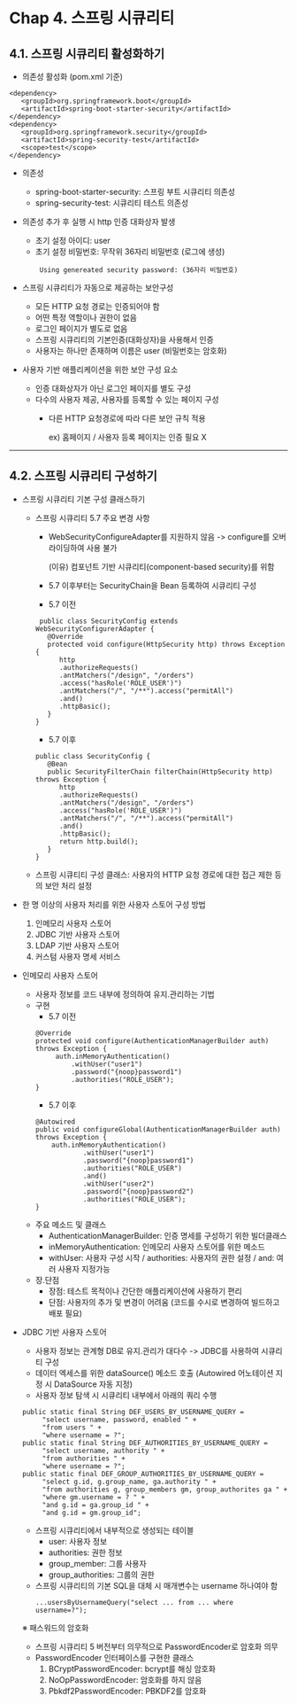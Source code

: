 # Chap 4. 스프링 시큐리티
## 4.1. 스프링 시큐리티 활성화하기
 * 의존성 활성화 (pom.xml 기준)
 ```
 <dependency>
	<groupId>org.springframework.boot</groupId>
	<artifactId>spring-boot-starter-security</artifactId>
 </dependency>
 <dependency>
	<groupId>org.springframework.security</groupId>
	<artifactId>spring-security-test</artifactId>
	<scope>test</scope>
 </dependency>
 ```
 * 의존성
   * spring-boot-starter-security: 스프링 부트 시큐리티 의존성
   * spring-security-test: 시큐리티 테스트 의존성
 
 * 의존성 추가 후 실행 시 http 인증 대화상자 발생
   * 초기 설정 아이디: user
   * 초기 설정 비밀번호: 무작위 36자리 비밀번호 (로그에 생성)
     ```
      Using genereated security password: (36자리 비밀번호)
     ```
 * 스프링 시큐리티가 자동으로 제공하는 보안구성
   * 모든 HTTP 요청 경로는 인증되어야 함
   * 어떤 특정 역할이나 권한이 없음
   * 로그인 페이지가 별도로 없음
   * 스프링 시큐리티의 기본인증(대화상자)을 사용해서 인증
   * 사용자는 하나만 존재하며 이름은 user (비밀번호는 암호화)
 
 * 사용자 기반 애플리케이션을 위한 보안 구성 요소
   * 인증 대화상자가 아닌 로그인 페이지를 별도 구성
   * 다수의 사용자 제공, 사용자를 등록할 수 있는 페이지 구성
     * 다른 HTTP 요청경로에 따라 다른 보안 규칙 적용
        
       ex) 홈페이지 / 사용자 등록 페이지는 인증 필요 X
***
## 4.2. 스프링 시큐리티 구성하기
 * 스프링 시큐리티 기본 구성 클래스하기
   * 스프링 시큐리티 5.7 주요 변경 사항
     * WebSecurityConfigureAdapter를 지원하지 않음 -> configure를 오버라이딩하여 사용 불가
       
       (이유) 컴포넌트 기반 시큐리티(component-based security)를 위함
       
     * 5.7 이후부터는 SecurityChain을 Bean 등록하여 시큐리티 구성
     * 5.7 이전
     ```
      public class SecurityConfig extends WebSecurityConfigurerAdapter {
        @Override
        protected void configure(HttpSecurity http) throws Exception {
           http
           .authorizeRequests()
           .antMatchers("/design", "/orders")
           .access("hasRole('ROLE_USER')")
           .antMatchers("/", "/**").access("permitAll")
           .and()
           .httpBasic();
        }
     }
     ```
     * 5.7 이후
     ```
     public class SecurityConfig {
        @Bean
        public SecurityFilterChain filterChain(HttpSecurity http) throws Exception {
           http
           .authorizeRequests()
           .antMatchers("/design", "/orders")
           .access("hasRole('ROLE_USER')")
           .antMatchers("/", "/**").access("permitAll")
           .and()
           .httpBasic();
           return http.build();
        }
     }
     ```
   * 스프링 시큐티티 구성 클래스: 사용자의 HTTP 요청 경로에 대한 접근 제한 등의 보안 처리 설정
 * 한 명 이상의 사용자 처리를 위한 사용자 스토어 구성 방법
    1) 인메모리 사용자 스토어
    2) JDBC 기반 사용자 스토어
    3) LDAP 기반 사용자 스토어
    4) 커스텀 사용자 명세 서비스

 * 인메모리 사용자 스토어
   * 사용자 정보를 코드 내부에 정의하여 유지.관리하는 기법
   * 구현
     * 5.7 이전
     ```
     @Override
     protected void configure(AuthenticationManagerBuilder auth) throws Exception {
          auth.inMemoryAuthentication()
              .withUser("user1")
              .password("{noop}password1")
              .authorities("ROLE_USER");
     }
     ```
     * 5.7 이후
     ```
     @Autowired
     public void configureGlobal(AuthenticationManagerBuilder auth) throws Exception {
         auth.inMemoryAuthentication()
                 .withUser("user1")
                 .password("{noop}password1")
                 .authorities("ROLE_USER")
                 .and()
                 .withUser("user2")
                 .password("{noop}password2")
                 .authorities("ROLE_USER");
     }
     ```
   * 주요 메소드 및 클래스
     * AuthenticationManagerBuilder: 인증 명세를 구성하기 위한 빌더클래스
     * inMemoryAuthentication: 인메모리 사용자 스토어를 위한 메소드
     * withUser: 사용자 구성 시작 / authorities: 사용자의 권한 설정 / and: 여러 사용자 지정가능
   * 장.단점
     * 장점: 테스트 목적이나 간단한 애플리케이션에 사용하기 편리
     * 단점: 사용자의 추가 및 변경이 어려움 (코드를 수시로 변경하여 빌드하고 배포 필요)
 
 * JDBC 기반 사용자 스토어
   * 사용자 정보는 관계형 DB로 유지.관리가 대다수 -> JDBC를 사용하여 시큐리티 구성
   * 데이터 엑세스를 위한 dataSource() 메소드 호출 (Autowired 어노테이션 지정 시 DataSource 자동 지정)
   * 사용자 정보 탐색 시 시큐리티 내부에서 아래의 쿼리 수행
   ```
   public static final String DEF_USERS_BY_USERNAME_QUERY = 
        "select username, password, enabled " +
        "from users " +
        "where username = ?";
   public static final String DEF_AUTHORITIES_BY_USERNAME_QUERY =
        "select username, authority " +
        "from authorities " +
        "where username = ?";
   public static final DEF_GROUP_AUTHORITIES_BY_USERNAME_QUERY =
        "select g.id, g.group_name, ga.authority " +
        "from authorities g, group_members gm, group_authorites ga " +
        "where gm.username = ? " +
        "and g.id = ga.group_id " +
        "and g.id = gm.group_id";
   ```
   * 스프링 시큐리티에서 내부적으로 생성되는 테이블
     * user: 사용자 정보
     * authorities: 권한 정보
     * group_member: 그룹 사용자
     * group_authorities: 그룹의 권한
   * 스프링 시큐리티의 기본 SQL을 대체 시 매개변수는 username 하나여야 함
     ```
     ...usersByUsernameQuery("select ... from ... where username=?");
     ```
   ※ 패스워드의 암호화
     * 스프링 시큐리티 5 버전부터 의무적으로 PasswordEncoder로 암호화 의무
     * PasswordEncoder 인터페이스를 구현한 클래스
       1) BCryptPasswordEncoder: bcrypt를 해싱 암호화
       2) NoOpPasswordEncoder: 암호화를 하지 않음
       3) Pbkdf2PasswordEncoder: PBKDF2를 암호화
 